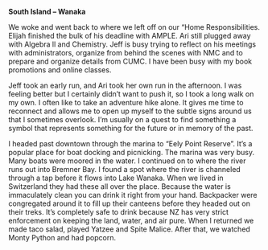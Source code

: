 **South Island – Wanaka**

We woke and went back to where we left off on our “Home Responsibilities.
Elijah finished the bulk of his deadline with AMPLE. Ari still plugged away with
Algebra ll and Chemistry. Jeff is busy trying to reflect on his meetings with
administrators, organize from behind the scenes with NMC and to prepare and
organize details from CUMC. I have been busy with my book promotions and
online classes.

Jeff took an early run, and Ari took her own run in the afternoon. I was feeling
better but I certainly didn’t want to push it, so I took a long walk on my own. I
often like to take an adventure hike alone. It gives me time to reconnect and
allows me to open up myself to the subtle signs around us that I sometimes
overlook. I’m usually on a quest to find something a symbol that represents
something for the future or in memory of the past.

I headed past downtown through the marina to “Eely Point Reserve”. It’s a
popular place for boat docking and picnicking. The marina was very busy.
Many boats were moored in the water. I continued on to where the river runs out
into Bremner Bay. I found a spot where the river is channeled through a tap
before it flows into Lake Wanaka. When we lived in Switzerland they had these
all over the place. Because the water is immaculately clean you can drink it
right from your hand. Backpacker were congregated around it to fill up their canteens before they headed out on their treks. It’s completely safe to drink
because NZ has very strict enforcement on keeping the land, water, and air pure.
When I returned we made taco salad, played Yatzee and Spite Malice. After
that, we watched Monty Python and had popcorn.